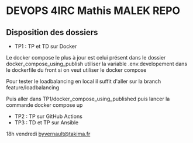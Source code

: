 # DEVOPS 4IRC Mathis MALEK REPO

## Disposition des dossiers

- TP1 : TP et TD sur Docker 

Le docker compose le plus à jour est celui présent dans le dossier docker_compose_using_publish 
utiliser la variable .env.developement dans le dockerfile du front si on veut utiliser le docker compose

Pour tester le loadbalancing en local il suffit d'aller sur la branch feature/loadbalancing

Puis aller dans TP1/docker_compose_using_published puis lancer la commande docker compose up

- TP2 : TP sur GitHub Actions
- TP3 : TD et TP sur Ansible 

18h vendredi 
byvernault@takima.fr